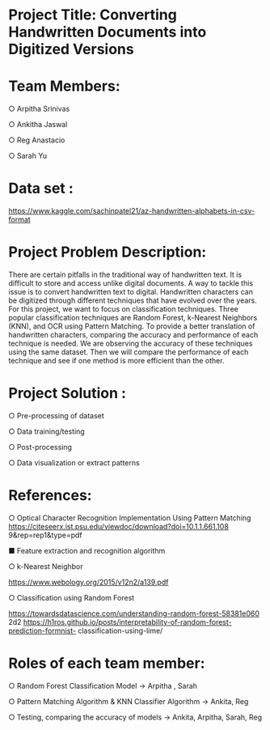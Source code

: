 # Project Title: Converting Handwritten Documents into Digitized Versions

# Team Members:
○ Arpitha Srinivas 

○ Ankitha Jaswal 

○ Reg Anastacio 

○ Sarah Yu 

# Data set :
https://www.kaggle.com/sachinpatel21/az-handwritten-alphabets-in-csv-format

# Project Problem Description:
There are certain pitfalls in the traditional way of handwritten text. It is difficult to
store and access unlike digital documents. A way to tackle this issue is to convert
handwritten text to digital. Handwritten characters can be digitized through
different techniques that have evolved over the years. For this project, we want to
focus on classification techniques. Three popular classification techniques are
Random Forest, k-Nearest Neighbors (KNN), and OCR using Pattern Matching.
To provide a better translation of handwritten characters, comparing the accuracy
and performance of each technique is needed. We are observing the accuracy of
these techniques using the same dataset. Then we will compare the performance
of each technique and see if one method is more efficient than the other.

# Project Solution :
 ○ Pre-processing of dataset
 
 ○ Data training/testing
 
 ○ Post-processing
 
 ○ Data visualization or extract patterns

# References:

 ○ Optical Character Recognition Implementation Using Pattern Matching
   https://citeseerx.ist.psu.edu/viewdoc/download?doi=10.1.1.661.108
   9&rep=rep1&type=pdf
   
 ■ Feature extraction and recognition algorithm
 
 ○ k-Nearest Neighbor
 
   https://www.webology.org/2015/v12n2/a139.pdf
 
 ○ Classification using Random Forest
 
 https://towardsdatascience.com/understanding-random-forest-58381e060
 2d2
 https://h1ros.github.io/posts/interpretability-of-random-forest-prediction-formnist-
 classification-using-lime/

# Roles of each team member:
 ○ Random Forest Classification Model -> Arpitha , Sarah
 
 ○ Pattern Matching Algorithm & KNN Classifier Algorithm -> Ankita, Reg
 
 ○ Testing, comparing the accuracy of models -> Ankita, Arpitha, Sarah, Reg
